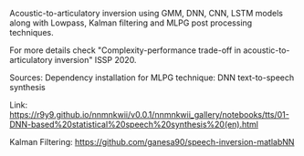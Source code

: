 Acoustic-to-articulatory inversion using GMM, DNN, CNN, LSTM models along with Lowpass, Kalman filtering and MLPG post processing techniques.

For more details check "Complexity-performance trade-off in acoustic-to-articulatory inversion" ISSP 2020.

Sources:
Dependency installation for MLPG technique:
DNN text-to-speech synthesis

Link: https://r9y9.github.io/nnmnkwii/v0.0.1/nnmnkwii_gallery/notebooks/tts/01-DNN-based%20statistical%20speech%20synthesis%20(en).html 

Kalman Filtering: https://github.com/ganesa90/speech-inversion-matlabNN
